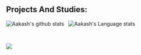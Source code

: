 ## Projects And Studies:


    
![Aakash's github stats](https://github-readme-stats.vercel.app/api?username=paulovictormourao&show_icons=true&hide_border=true&theme=monokai)&nbsp;&nbsp;
![Aakash's Language stats](https://github-readme-stats-eight-theta.vercel.app/api/top-langs/?username=paulovictormourao&layout=compact&langs_count=8&hide_border=true&theme=moai)

<br />

![](https://github-profile-summary-cards.vercel.app/api/cards/profile-details?username=paulovictormourao&theme=monokai)


